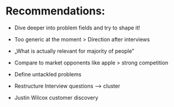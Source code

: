 # Recommendations:
- Dive deeper into problem fields and try to shape it!
- Too generic at the moment > Direction after interviews
- „What is actually relevant for majority of people”
- Compare to market opponents like apple > strong competition
- Define untackled problems

- Restructure Interview questions --> cluster
- Justin Wilcox customer discovery

